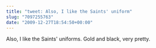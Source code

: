 ```yaml
---
title: "tweet: Also, I like the Saints' uniform"
slug: "7097255763"
date: "2009-12-27T18:54:50+00:00"
---
```

Also, I like the Saints' uniforms. Gold and black, very pretty.